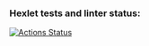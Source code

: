 ### Hexlet tests and linter status:
[![Actions Status](https://github.com/HBirdman/java-project-78/actions/workflows/hexlet-check.yml/badge.svg)](https://github.com/HBirdman/java-project-78/actions)